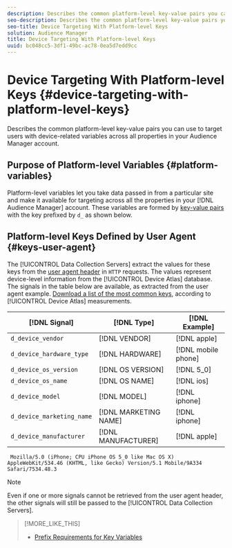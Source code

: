 ```yaml
---
description: Describes the common platform-level key-value pairs you can use to target users with device-related variables across all properties in your Audience Manager account.
seo-description: Describes the common platform-level key-value pairs you can use to target users with device-related variables across all properties in your Audience Manager account.
seo-title: Device Targeting With Platform-level Keys
solution: Audience Manager
title: Device Targeting With Platform-level Keys
uuid: bc048cc5-3df1-49bc-ac78-0ea5d7edd9cc
---
```


# Device Targeting With Platform-level Keys {#device-targeting-with-platform-level-keys}

Describes the common platform-level key-value pairs you can use to target users with device-related variables across all properties in your Audience Manager account.

## Purpose of Platform-level Variables {#platform-variables}

<!-- c_tb_device_targeting.xml -->

Platform-level variables let you take data passed in from a particular site and make it available for targeting across all the properties in your [!DNL Audience Manager] account. These variables are formed by [key-value pairs](../../reference/key-value-pairs-explained.md) with the key prefixed by `d_` as shown below.

## Platform-level Keys Defined by User Agent {#keys-user-agent}

The [!UICONTROL Data Collection Servers] extract the values for these keys from the [user agent header](https://www.w3.org/Protocols/rfc2616/rfc2616-sec14.html#sec14.43) in `HTTP` requests. The values represent device-level information from the [!UICONTROL Device Atlas] database. The signals in the table below are available, as extracted from the user agent example. [Download a list of the most common keys](assets/device_keys.csv), according to [!UICONTROL Device Atlas] measurements.

|  [!DNL Signal]  | [!DNL Type]  | [!DNL Example]  |
|---|---|---|
|  `d_device_vendor`  | [!DNL VENDOR]  | [!DNL apple] |
|  `d_device_hardware_type`  | [!DNL HARDWARE]  | [!DNL mobile phone]  |
|  `d_device_os_version`  | [!DNL OS VERSION]  | [!DNL 5_0]  |
|  `d_device_os_name`  | [!DNL OS NAME]  | [!DNL ios]  |
|  `d_device_model`  | [!DNL MODEL]  | [!DNL iphone]  |
|  `d_device_marketing_name`  | [!DNL MARKETING NAME]  | [!DNL iphone]  |
|  `d_device_manufacturer`  | [!DNL MANUFACTURER]  | [!DNL apple]  |

```
 Mozilla/5.0 (iPhone; CPU iPhone OS 5_0 like Mac OS X) AppleWebKit/534.46 (KHTML, like Gecko) Version/5.1 Mobile/9A334 Safari/7534.48.3
```

>[!NOTE]
>
>Even if one or more signals cannot be retrieved from the user agent header, the other signals will still be passed to the [!UICONTROL Data Collection Servers].

>[!MORE_LIKE_THIS]
>
>* [Prefix Requirements for Key Variables](../../features/traits/trait-variable-prefixes.md)
